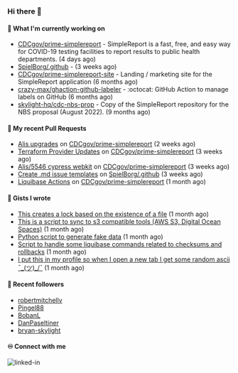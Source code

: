 ### Hi there 👋

#### 🚀 What I'm currently working on

- [CDCgov/prime-simplereport](https://github.com/CDCgov/prime-simplereport) - SimpleReport is a fast, free, and easy way for COVID-19 testing facilities to report results to public health departments. (4 days ago)
- [SpielBorg/.github](https://github.com/SpielBorg/.github) -  (3 weeks ago)
- [CDCgov/prime-simplereport-site](https://github.com/CDCgov/prime-simplereport-site) - Landing / marketing site for the SimpleReport application (6 months ago)
- [crazy-max/ghaction-github-labeler](https://github.com/crazy-max/ghaction-github-labeler) - :octocat: GitHub Action to manage labels on GitHub (6 months ago)
- [skylight-hq/cdc-nbs-prop](https://github.com/skylight-hq/cdc-nbs-prop) - Copy of the SimpleReport repository for the NBS proposal (August 2022). (9 months ago)

#### 🔨 My recent Pull Requests

- [Alis upgrades](https://github.com/CDCgov/prime-simplereport/pull/5720) on [CDCgov/prime-simplereport](https://github.com/CDCgov/prime-simplereport) (2 weeks ago)
- [Terraform Provider Updates](https://github.com/CDCgov/prime-simplereport/pull/5702) on [CDCgov/prime-simplereport](https://github.com/CDCgov/prime-simplereport) (3 weeks ago)
- [Alis/5546 cypress webkit](https://github.com/CDCgov/prime-simplereport/pull/5675) on [CDCgov/prime-simplereport](https://github.com/CDCgov/prime-simplereport) (3 weeks ago)
- [Create .md issue templates](https://github.com/SpielBorg/.github/pull/1) on [SpielBorg/.github](https://github.com/SpielBorg/.github) (3 weeks ago)
- [Liquibase Actions](https://github.com/CDCgov/prime-simplereport/pull/5630) on [CDCgov/prime-simplereport](https://github.com/CDCgov/prime-simplereport) (1 month ago)

#### 📓 Gists I wrote

- [This creates a lock based on the existence of a file](https://gist.github.com/6bb524c02a636a478f49d7387f57869b) (1 month ago)
- [This is a script to sync to s3 compatible tools (AWS S3, Digital Ocean Spaces)](https://gist.github.com/7a42ab3b5203a9eca579f0a80a9dc63b) (1 month ago)
- [Python script to generate fake data](https://gist.github.com/ea13a03b628e2d682334c0adf38400c5) (1 month ago)
- [Script to handle some liquibase commands related to checksums and rollbacks](https://gist.github.com/ac68b4781c7c500bf5c2aa9bd4aaff7c) (1 month ago)
- [I put this in my profile so when I open a new tab I get some random ascii ¯\_(ツ)_/¯](https://gist.github.com/83356d96cf13b233743234e44baa31a9) (1 month ago)

#### 👯 Recent followers

- [robertmitchellv](https://github.com/robertmitchellv)
- [Pingel88](https://github.com/Pingel88)
- [BobanL](https://github.com/BobanL)
- [DanPaseltiner](https://github.com/DanPaseltiner)
- [bryan-skylight](https://github.com/bryan-skylight)

#### ♾️ Connect with me
[<img align="left" alt="linked-in" src="https://img.shields.io/badge/linkedin-%230077B5.svg?&style=for-the-badge&logo=linkedin&logoColor=white" />](https://www.linkedin.com/in/alismx)
